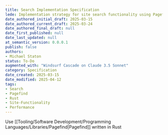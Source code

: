 ```yaml
---
title: Search Implementation Specification
lede: Implementation strategy for site search functionality using Pagefind
date_authored_initial_draft: 2025-03-15
date_authored_current_draft: 2025-03-24
date_authored_final_draft: null
date_first_published: null
date_last_updated: null
at_semantic_version: 0.0.0.1
publish: false
authors: 
- Michael Staton
status: To-Do
augmented_with: "Windsurf Cascade on Claude 3.5 Sonnet"
category: Specification
date_created: 2025-03-15
date_modified: 2025-04-12
tags:
- Search
- Pagefind
- Rust
- Site-Functionality
- Performance
---
```


Use [[Tooling/Software Development/Programming Languages/Libraries/Pagefind|Pagefind]] written in Rust 
